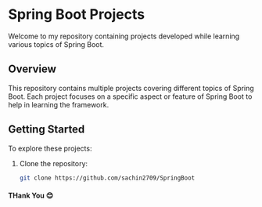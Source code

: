 # Spring Boot Projects

Welcome to my repository containing projects developed while learning various topics of Spring Boot.

## Overview

This repository contains multiple projects covering different topics of Spring Boot. Each project focuses on a specific aspect or feature of Spring Boot to help in learning the framework.

## Getting Started

To explore these projects:

1. Clone the repository:

   ```bash
   git clone https://github.com/sachin2709/SpringBoot


#### THank You 😊
